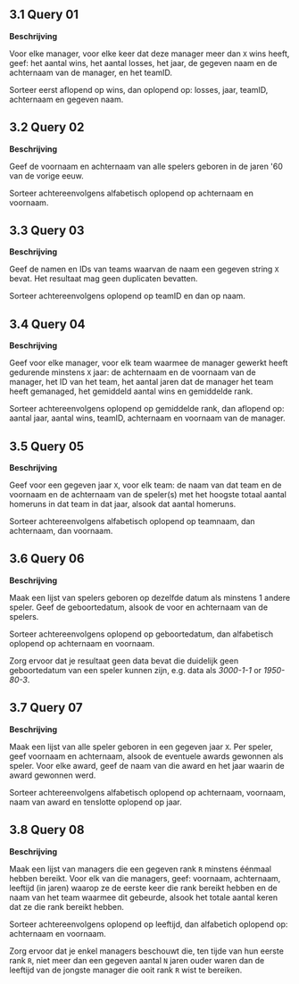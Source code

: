 ## 3.1 Query 01

**Beschrijving**

Voor elke manager, voor elke keer dat deze manager meer dan `X` wins heeft, geef: het aantal wins, het aantal losses, het jaar, de gegeven naam en de achternaam van de manager, en het teamID.

Sorteer eerst aflopend op wins, dan oplopend op: losses, jaar, teamID, achternaam en gegeven naam.

## 3.2 Query 02

**Beschrijving**

Geef de voornaam en achternaam van alle spelers geboren in de jaren '60 van de vorige eeuw.

Sorteer achtereenvolgens alfabetisch oplopend op achternaam en voornaam.

## 3.3 Query 03

**Beschrijving**

Geef de namen en IDs van teams waarvan de naam een gegeven string `X` bevat. Het resultaat mag geen duplicaten bevatten.

Sorteer achtereenvolgens oplopend op teamID en dan op naam.


## 3.4 Query 04

**Beschrijving**

Geef voor elke manager, voor elk team waarmee de manager gewerkt heeft gedurende minstens `X` jaar: de achternaam en de voornaam van de manager, het ID van het team, het aantal jaren dat de manager het team heeft gemanaged, het gemiddeld aantal wins en gemiddelde rank.

Sorteer achtereenvolgens oplopend op gemiddelde rank, dan aflopend op: aantal jaar, aantal wins, teamID, achternaam en voornaam van de manager.


## 3.5 Query 05

**Beschrijving**

Geef voor een gegeven jaar `X`, voor elk team: de naam van dat team en de voornaam en de achternaam van de speler(s) met het hoogste totaal aantal homeruns in dat team in dat jaar, alsook dat aantal homeruns.

Sorteer achtereenvolgens alfabetisch oplopend op teamnaam, dan achternaam, dan voornaam.


## 3.6 Query 06

**Beschrijving**

Maak een lijst van spelers geboren op dezelfde datum als minstens 1 andere speler.
Geef de geboortedatum, alsook de voor en achternaam van de spelers.

Sorteer achtereenvolgens oplopend op geboortedatum, dan alfabetisch oplopend op achternaam en voornaam.

Zorg ervoor dat je resultaat geen data bevat die duidelijk geen geboortedatum van een speler kunnen zijn, e.g. data als _3000-1-1_ or _1950-80-3_.



## 3.7 Query 07

**Beschrijving**

Maak een lijst van alle speler geboren in een gegeven jaar `X`. 
Per speler, geef voornaam en achternaam, alsook de eventuele awards gewonnen als speler.
Voor elke award, geef de naam van die award en het jaar waarin de award gewonnen werd.

Sorteer achtereenvolgens alfabetisch oplopend op achternaam, voornaam, naam van award en tenslotte oplopend op jaar.


## 3.8 Query 08

**Beschrijving**

Maak een lijst van managers die een gegeven rank `R` minstens éénmaal hebben bereikt.
Voor elk van die managers, geef: voornaam, achternaam, leeftijd (in jaren) waarop ze de eerste keer die rank bereikt hebben en de naam van het team waarmee dit gebeurde, alsook het totale aantal keren dat ze die rank bereikt hebben.

Sorteer achtereenvolgens oplopend op leeftijd, dan alfabetich oplopend op: achternaam en voornaam.

Zorg ervoor dat je enkel managers beschouwt die, ten tijde van hun eerste rank `R`, niet meer dan een gegeven aantal `N` jaren ouder waren dan de leeftijd van de jongste manager die ooit rank `R` wist te bereiken.
